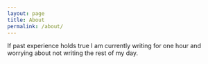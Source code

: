 ```yaml
---
layout: page
title: About
permalink: /about/
---
```


If past experience holds true I am currently writing for one hour and worrying about not writing the rest of my day.
